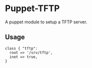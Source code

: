 Puppet-TFTP
===

A puppet module to setup a TFTP server.

Usage
---
    class { "tftp":
      root => '/srv/tftp',
      inet => true,
    }

